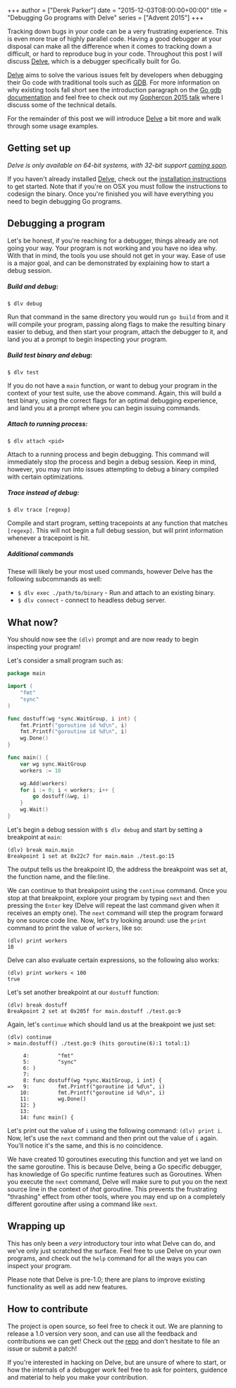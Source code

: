 +++
author = ["Derek Parker"]
date = "2015-12-03T08:00:00+00:00"
title = "Debugging Go programs with Delve"
series = ["Advent 2015"]
+++

Tracking down bugs in your code can be a very frustrating experience. This is even more true of highly parallel code. Having a good debugger at your disposal can make all the difference when it comes to tracking down a difficult, or hard to reproduce bug in your code. Throughout this post I will discuss [Delve](https://www.github.com/derekparker/delve), which is a debugger specifically built for Go.

[Delve](https://www.github.com/derekparker/delve) aims to solve the various issues felt by developers when debugging their Go code with traditional tools such as [GDB](https://www.gnu.org/software/gdb/). For more information on why existing tools fall short see the introduction paragraph on the [Go gdb documentation](https://golang.org/doc/gdb) and feel free to check out my [Gophercon 2015 talk](http://www.youtube.com/watch?v=InG72scKPd4) where I discuss some of the technical details.

For the remainder of this post we will introduce [Delve](https://www.github.com/derekparker/delve) a bit more and walk through some usage examples.

## Getting set up

*Delve is only available on 64-bit systems, with 32-bit support [coming soon](https://github.com/derekparker/delve/issues/20).*

If you haven't already installed [Delve](https://www.github.com/derekparker/delve), check out the [installation instructions](https://github.com/derekparker/delve/tree/master/Documentation/installation#installation) to get started. Note that if you're on OSX you must follow the instructions to codesign the binary. Once you're finished you will have everything you need to begin debugging Go programs.

## Debugging a program

Let's be honest, if you're reaching for a debugger, things already are not going your way. Your program is not working and you have no idea why. With that in mind, the tools you use should not get in your way. Ease of use is a major goal, and can be demonstrated by explaining how to start a debug session.

##### Build and debug:

	$ dlv debug

Run that command in the same directory you would run `go build` from and it will compile your program, passing along flags to make the resulting binary easier to debug, and then start your program, attach the debugger to it, and land you at a prompt to begin inspecting your program.

##### Build test binary and debug:

	$ dlv test

If you do not have a `main` function, or want to debug your program in the context of your test suite, use the above command. Again, this will build a test binary, using the correct flags for an optimal debugging experience, and land you at a prompt where you can begin issuing commands.

##### Attach to running process:

	$ dlv attach <pid>

Attach to a running process and begin debugging. This command will immediately stop the process and begin a debug session. Keep in mind, however, you may run into issues attempting to debug a binary compiled with certain optimizations.

##### Trace instead of debug:

	$ dlv trace [regexp]

Compile and start program, setting tracepoints at any function that matches `[regexp]`. This will not begin a full debug session, but will print information whenever a tracepoint is hit.

##### Additional commands

These will likely be your most used commands, however Delve has the following subcommands as well:

* `$ dlv exec ./path/to/binary` - Run and attach to an existing binary.
* `$ dlv connect` - connect to headless debug server.

## What now?

You should now see the `(dlv)` prompt and are now ready to begin inspecting your program!

Let's consider a small program such as:

```go
package main

import (
	"fmt"
	"sync"
)

func dostuff(wg *sync.WaitGroup, i int) {
	fmt.Printf("goroutine id %d\n", i)
	fmt.Printf("goroutine id %d\n", i)
	wg.Done()
}

func main() {
	var wg sync.WaitGroup
	workers := 10

	wg.Add(workers)
	for i := 0; i < workers; i++ {
		go dostuff(&wg, i)
	}
	wg.Wait()
}
```

Let's begin a debug session with `$ dlv debug` and start by setting a breakpoint at `main`:

```
(dlv) break main.main
Breakpoint 1 set at 0x22c7 for main.main ./test.go:15
```

The output tells us the breakpoint ID, the address the breakpoint was set at, the function name, and the file:line.

We can continue to that breakpoint using the `continue` command. Once you stop at that breakpoint, explore your program by typing `next` and then pressing the `Enter` key (Delve will repeat the last command given when it receives an empty one). The `next` command will step the program forward by one source code line. Now, let's try looking around: use the `print` command to print the value of `workers`, like so:

```
(dlv) print workers
10
```

Delve can also evaluate certain expressions, so the following also works:

```
(dlv) print workers < 100
true
```

Let's set another breakpoint at our `dostuff` function:

```
(dlv) break dostuff
Breakpoint 2 set at 0x205f for main.dostuff ./test.go:9
```

Again, let's `continue` which should land us at the breakpoint we just set:

```
(dlv) continue
> main.dostuff() ./test.go:9 (hits goroutine(6):1 total:1)

     4:         "fmt"
     5:         "sync"
     6: )
     7:
     8: func dostuff(wg *sync.WaitGroup, i int) {
=>   9:         fmt.Printf("goroutine id %d\n", i)
    10:         fmt.Printf("goroutine id %d\n", i)
    11:         wg.Done()
    12: }
    13:
    14: func main() {
```

Let's print out the value of `i` using the following command: `(dlv) print i`. Now, let's use the `next` command and then print out the value of `i` again. You'll notice it's the same, and this is no coincidence.

We have created 10 goroutines executing this function and yet we land on the same goroutine. This is because Delve, being a Go specific debugger, has knowledge of Go specific runtime features such as Goroutines. When you execute the `next` command, Delve will make sure to put you on the next source line in the context of _that_ goroutine. This prevents the frustrating "thrashing" effect from other tools, where you may end up on a completely different goroutine after using a command like `next`.

## Wrapping up

This has only been a _very_ introductory tour into what Delve can do, and we've only just scratched the surface. Feel free to use Delve on your own programs, and check out the `help` command for all the ways you can inspect your program.

Please note that Delve is pre-1.0; there are plans to improve existing functionality as well as add new features. 

## How to contribute

The project is open source, so feel free to check it out. We are planning to release a 1.0 version very soon, and can use all the feedback and contributions we can get! Check out the [repo](https://github.com/derekparker/delve)  and don't hesitate to file an issue or submit a patch!

If you're interested in hacking on Delve, but are unsure of where to start, or how the internals of a debugger work feel free to ask for pointers, guidence and material to help you make your contribution.
